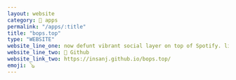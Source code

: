 ```yaml
---
layout: website
category: 🏬 apps
permalink: "/apps/:title"
title: "bops.top"
type: "WEBSITE"
website_line_one: now defunt vibrant social layer on top of Spotify. listen to music you love with people you love. a social network built from the ground up in React, Node.js, PostgreSQL, using the Spotify API to create an extensible layer of fun feature for you and your friends completely in the browser.
website_line_two: 👾 Github
website_link_two: https://insanj.github.io/bops.top/
emoji: 🪕
---
```

